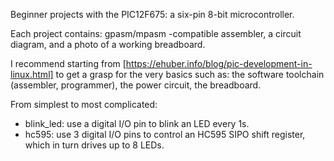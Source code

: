 Beginner projects with the PIC12F675: a six-pin 8-bit microcontroller.

Each project contains: gpasm/mpasm -compatible assembler, a circuit diagram,
and a photo of a working breadboard.

I recommend starting from
[https://ehuber.info/blog/pic-development-in-linux.html] to get a grasp for the
very basics such as: the software toolchain (assembler, programmer), the power
circuit, the breadboard.

From simplest to most complicated:
* blink_led: use a digital I/O pin to blink an LED every 1s.
* hc595: use 3 digital I/O pins to control an HC595 SIPO shift register, which in turn drives up to 8 LEDs.
